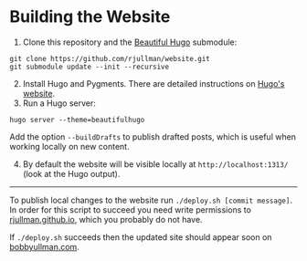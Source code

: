 # Building the Website

1. Clone this repository and the [Beautiful Hugo](https://github.com/halogenica/beautifulhugo) submodule:
```
git clone https://github.com/rjullman/website.git
git submodule update --init --recursive
```
2. Install Hugo and Pygments. There are detailed instructions on [Hugo's website](https://gohugo.io/overview/installing/).
3. Run a Hugo server:
```
hugo server --theme=beautifulhugo
```
Add the option `--buildDrafts` to publish drafted posts, which is useful when working locally on new content.

4. By default the website will be visible locally at `http://localhost:1313/` (look at the Hugo output).

---

To publish local changes to the website run `./deploy.sh [commit message]`. 
In order for this script to succeed you need write permissions to [rjullman.github.io](https://github.com/rjullman/rjullman.github.io/), which you probably do not have.

If `./deploy.sh` succeeds then the updated site should appear soon on [bobbyullman.com](http://www.bobbyullman.com).

